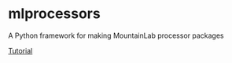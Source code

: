 # mlprocessors
A Python framework for making MountainLab processor packages

[Tutorial](docs/tutorial.md)
